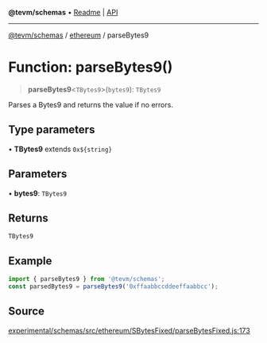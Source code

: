 **@tevm/schemas** • [Readme](../../README.md) \| [API](../../modules.md)

***

[@tevm/schemas](../../README.md) / [ethereum](../README.md) / parseBytes9

# Function: parseBytes9()

> **parseBytes9**\<`TBytes9`\>(`bytes9`): `TBytes9`

Parses a Bytes9 and returns the value if no errors.

## Type parameters

• **TBytes9** extends ```0x${string}```

## Parameters

• **bytes9**: `TBytes9`

## Returns

`TBytes9`

## Example

```ts
import { parseBytes9 } from '@tevm/schemas';
const parsedBytes9 = parseBytes9('0xffaabbccddeeffaabbcc');
```

## Source

[experimental/schemas/src/ethereum/SBytesFixed/parseBytesFixed.js:173](https://github.com/evmts/tevm-monorepo/blob/main/experimental/schemas/src/ethereum/SBytesFixed/parseBytesFixed.js#L173)
